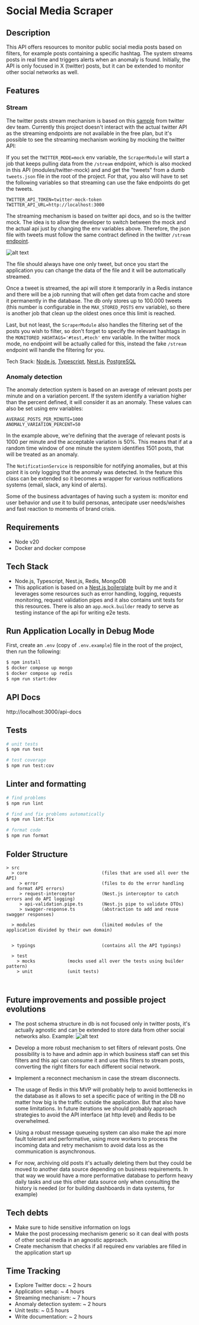 # Social Media Scraper

## Description

This API offers resources to monitor public social media posts based on filters, for example posts containing
a specific hashtag. The system streams posts in real time and triggers alerts when an anomaly is found. Initially, the API is only focused in X (twitter) posts, but it can be extended to monitor other social networks as well.

## Features

### Stream

The twitter posts stream mechanism is based on this [sample](https://github.com/xdevplatform/Twitter-API-v2-sample-code/blob/main/Filtered-Stream/filtered_stream.js) from twitter dev team. Currently this project doesn't interact with the actual twitter API as the streaming endpoints are not available in the free plan, but it's possible to see the streaming mechanism working by mocking the twitter API:

If you set the `TWITTER_MODE=mock` env variable, the `ScraperModule` will start a job that keeps pulling data from the `/stream` endpoint, which is also mocked in this API (modules/twitter-mock) and and get the "tweets" from a dumb `tweets.json` file in the root of the project. For that, you also will have to set the following variables so that streaming can use the fake endpoints do get the tweets.

```
TWITTER_API_TOKEN=twitter-mock-token
TWITTER_API_URL=http://localhost:3000
```

The streaming mechanism is based on twitter api docs, and so is the twitter mock. The idea is to allow the developer to
switch between the mock and the actual api just by changing the env variables above. Therefore, the json file with tweets
must follow the same contract defined in the twitter `/stream` [endpoint](https://developer.x.com/en/docs/twitter-api/tweets/filtered-stream/api-reference/get-tweets-search-stream).

![alt text](readme-media/tweets.png)

The file should always have one only tweet, but once you start the application you can change the data of the file and it will be automatically streamed.

Once a tweet is streamed, the api will store it temporarily in a Redis instance and there will be a job running that will often get data from cache and store it permanently in the database. The db only stores up to 100.000 tweets (this number is configurable in the `MAX_STORED_POSTS` env variable), so there is another job that clean up the oldest ones once this limit is reached.

Last, but not least, the `ScraperModule` also handles the filtering set of the posts you wish to filter, so don't forget to specify the relevant hashtags in the `MONITORED_HASHTAGS='#test,#tech'` env variable. In the twitter mock mode, no endpoint will be actually called for this, instead the fake `/stream` endpoint will handle the filtering for you.

Tech Stack: [Node.js](https://nodejs.org/en/docs/), [Typescript](https://www.typescriptlang.org/docs/), [Nest.js](https://docs.nestjs.com/), [PostgreSQL](https://www.postgresql.org/docs/)

### Anomaly detection

The anomaly detection system is based on an average of relevant posts per minute and on a variation percent. If the system identify a variation higher than the percent defined, it will consider it as an anomaly. These values can also be set using env variables:

```
AVERAGE_POSTS_PER_MINUTE=1000
ANOMALY_VARIATION_PERCENT=50
```

In the example above, we're defining that the average of relevant posts is 1000 per minute and the acceptable variation is 50%. This means that if at a random time window of one minute the system identifies 1501 posts, that will be treated as an anomaly.

The `NotificationService` is responsible for notifying anomalies, but at this point it is only logging that the anomaly was detected. In the feature this class can be extended so it becomes a wrapper for various notifications systems (email, slack, any kind of alerts).

Some of the business advantages of having such a system is: monitor end user behavior and use it to build personas, antecipate user needs/wishes and fast reaction to moments of brand crisis.

## Requirements

- Node v20
- Docker and docker compose

## Tech Stack

- Node.js, Typescript, Nest.js, Redis, MongoDB
- This application is based on a [Nest.js boilerplate](https://github.com/hpsmatheus/nestjs-boilerplate) built by me and it leverages some resources such as error handling, logging, requests monitoring, request validation pipes and it also contains unit tests for this resources. There is also an `app.mock.builder` ready to serve as testing instance of the api for writing e2e tests.

## Run Application Locally in Debug Mode

First, create an `.env` (copy of `.env.example`) file in the root of the project, then run the following:

```bash
$ npm install
$ docker compose up mongo
$ docker compose up redis
$ npm run start:dev
```

## API Docs

http://localhost:3000/api-docs

## Tests

```bash
# unit tests
$ npm run test

# test coverage
$ npm run test:cov
```

## Linter and formatting

```bash
# find problems
$ npm run lint

# find and fix problems automatically
$ npm run lint:fix

# format code
$ npm run format
```

## Folder Structure

```
> src
  > core                            (files that are used all over the API)
     > error                        (files to do the error handling and format API errors)
     > request-interceptor          (Nest.js interceptor to catch errors and do API logging)
     > api-validation.pipe.ts       (Nest.js pipe to validate DTOs)
     > swagger-response.ts          (abstraction to add and reuse swagger responses)

  > modules                         (limited modules of the application divided by their own domain)


  > typings                         (contains all the API typings)

  > test
    > mocks            (mocks used all over the tests using builder pattern)
    > unit             (unit tests)



```

## Future improvements and possible project evolutions

- The post schema structure in db is not focused only in twitter posts, it's actually agnostic and can be extended to store data from other social networks also. Example:
  ![alt text](readme-media/dbstructure.png)

- Develop a more robust mechanism to set filters of relevant posts. One possibility is to have and admin app in which business staff can set this filters and this api can consume it and use this filters to stream posts, converting the right filters for each different social network.
- Implement a reconnect mechanism in case the stream disconnects.
- The usage of Redis in this MVP will probably help to avoid bottlenecks in the database as it allows to set a specific pace of writing in the DB no matter how big is the traffic outside the application. But that also have some limitations. In future iterations we should probably approach strategies to avoid the API interface (at http level) and Redis to be overwhelmed.
- Using a robust message queueing system can also make the api more fault tolerant and performative, using more workers to process the incoming data and retry mechanism to avoid data loss as the communication is asynchronous.
- For now, archiving old posts it's actually deleting them but they could be moved to another data source depending on business requirements. In that way we would have a more performative database to perform heavy daily tasks and use this other data source only when consulting the history is needed (or for building dashboards in data systems, for example)

## Tech debts

- Make sure to hide sensitive information on logs
- Make the post processing mechanism generic so it can deal with posts of other social media in an agnostic approach.
- Create mechanism that checks if all required env variables are filled in the application start up

## Time Tracking

- Explore Twitter docs: ~ 2 hours
- Application setup: ~ 4 hours
- Streaming mechanism: ~ 7 hours
- Anomaly detection system: ~ 2 hours
- Unit tests: ~ 0.5 hours
- Write documentation: ~ 2 hours
